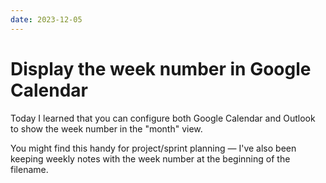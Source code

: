 ```yaml
---
date: 2023-12-05
---
```


# Display the week number in Google Calendar

Today I learned that you can configure both Google Calendar and Outlook to show the week number in the "month" view.

You might find this handy for project/sprint planning — I've also been keeping weekly notes with the week number at the beginning of the filename.
